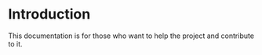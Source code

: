 Introduction
============

This documentation is for those who want to help the project and contribute to it.
